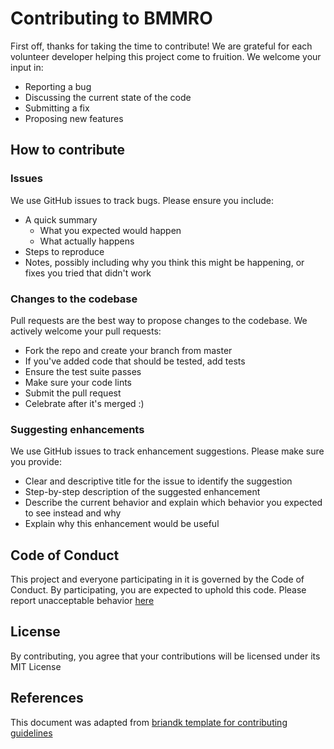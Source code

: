 # Contributing to BMMRO

First off, thanks for taking the time to contribute! We are grateful for each volunteer developer helping this project come to fruition.
We welcome your input in:
- Reporting a bug
- Discussing the current state of the code
- Submitting a fix
- Proposing new features

## How to contribute

### Issues
We use GitHub issues to track bugs. Please ensure you include:
- A quick summary
  - What you expected would happen
  - What actually happens
- Steps to reproduce
- Notes, possibly including why you think this might be happening, or fixes you tried that didn't work

### Changes to the codebase
Pull requests are the best way to propose changes to the codebase. We actively welcome your pull requests:
- Fork the repo and create your branch from master
- If you've added code that should be tested, add tests
- Ensure the test suite passes
- Make sure your code lints
- Submit the pull request
- Celebrate after it's merged :)

### Suggesting enhancements
We use GitHub issues to track enhancement suggestions. Please make sure you provide:
- Clear and descriptive title for the issue to identify the suggestion
- Step-by-step description of the suggested enhancement
- Describe the current behavior and explain which behavior you expected to see instead and why
- Explain why this enhancement would be useful

## Code of Conduct
This project and everyone participating in it is governed by the Code of Conduct. By participating, you are expected to uphold this code. 
Please report unacceptable behavior [here](bahamas-marine-mammal-research-organization@thoughtworks.com)

## License
By contributing, you agree that your contributions will be licensed under its MIT License

## References
This document was adapted from [briandk template for contributing guidelines](https://gist.github.com/briandk/3d2e8b3ec8daf5a27a62)
